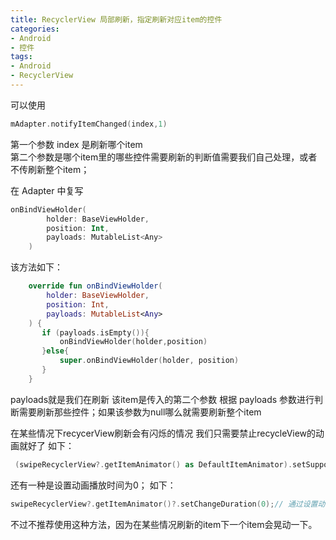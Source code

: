 ```yaml
---
title: RecyclerView 局部刷新，指定刷新对应item的控件
categories: 
- Android
- 控件
tags:
- Android
- RecyclerView
---
```

可以使用

``` Kotlin
mAdapter.notifyItemChanged(index,1) 
```

第一个参数 index 是刷新哪个item <br> 第二个参数是哪个item里的哪些控件需要刷新的判断值需要我们自己处理，或者不传刷新整个item；

<!--more-->

在 Adapter 中复写  
```Kotlin
onBindViewHolder(
        holder: BaseViewHolder,
        position: Int,
        payloads: MutableList<Any>
    ) 
```

该方法如下：
```Kotlin
    override fun onBindViewHolder(
        holder: BaseViewHolder,
        position: Int,
        payloads: MutableList<Any>
    ) {
       if (payloads.isEmpty()){
           onBindViewHolder(holder,position)
       }else{
           super.onBindViewHolder(holder, position)
       }
    }
```
payloads就是我们在刷新 该item是传入的第二个参数
根据  payloads 参数进行判断需要刷新那些控件；如果该参数为null哪么就需要刷新整个item


在某些情况下recycerView刷新会有闪烁的情况  我们只需要禁止recycleView的动画就好了 如下：
```Kotlin
 (swipeRecyclerView?.getItemAnimator() as DefaultItemAnimator).setSupportsChangeAnimations(false)
```

还有一种是设置动画播放时间为0；
如下：
```Kotlin
swipeRecyclerView?.getItemAnimator()?.setChangeDuration(0);// 通过设置动画执行时间为0来解决闪烁问题
```
不过不推荐使用这种方法，因为在某些情况刷新的item下一个item会晃动一下。